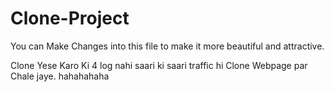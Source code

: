 # Clone-Project

You can Make Changes into this file to make it more beautiful and attractive.


Clone Yese Karo Ki 4 log nahi saari ki saari traffic hi Clone Webpage par Chale jaye. hahahahaha
